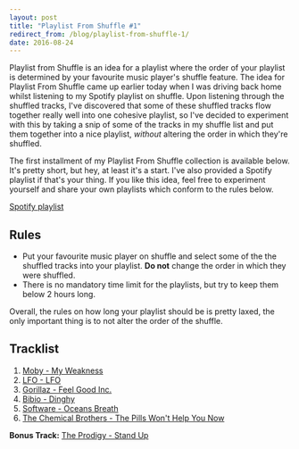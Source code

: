 ```yaml
---
layout: post
title: "Playlist From Shuffle #1"
redirect_from: /blog/playlist-from-shuffle-1/
date: 2016-08-24
---
```


Playlist from Shuffle is an idea for a playlist where the order of your playlist is determined by your favourite music player's shuffle feature. The idea for Playlist From Shuffle came up earlier today when I was driving back home whilst listening to my Spotify playlist on shuffle. Upon listening through the shuffled tracks, I've discovered that some of these shuffled tracks flow together really well into one cohesive playlist, so I've decided to experiment with this by taking a snip of some of the tracks in my shuffle list and put them together into a nice playlist, *without* altering the order in which they're shuffled.

The first installment of my Playlist From Shuffle collection is available below. It's pretty short, but hey, at least it's a start. I've also provided a Spotify playlist if that's your thing. If you like this idea, feel free to experiment yourself and share your own playlists which conform to the rules below.

[Spotify playlist](https://open.spotify.com/user/resir014/playlist/5GkkeFjmV1r1R0qD65kvkt)

## Rules

* Put your favourite music player on shuffle and select some of the the shuffled tracks into your playlist. **Do not** change the order in which they were shuffled.
* There is no mandatory time limit for the playlists, but try to keep them below 2 hours long.

Overall, the rules on how long your playlist should be is pretty laxed, the only important thing is to not alter the order of the shuffle.

## Tracklist

1. [Moby - My Weakness](https://www.youtube.com/watch?v=8miMg3xBN2s)
2. [LFO - LFO](https://www.youtube.com/watch?v=RpZVPSCv79U)
3. [Gorillaz - Feel Good Inc.](https://www.youtube.com/watch?v=HyHNuVaZJ-k)
4. [Bibio - Dinghy](https://www.youtube.com/watch?v=v3iYfre0wHY)
5. [Software - Oceans Breath](https://www.youtube.com/watch?v=06O1X7niChQ)
6. [The Chemical Brothers - The Pills Won't Help You Now](https://www.youtube.com/watch?v=WMz5W_VzhCw)

**Bonus Track:** [The Prodigy - Stand Up](https://www.youtube.com/watch?v=3zW1eullzVI)
